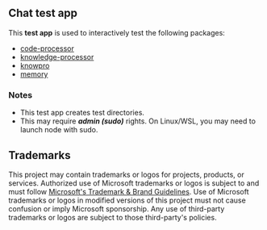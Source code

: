 ## Chat test app

This **test app** is used to interactively test the following packages:

- [code-processor](../../packages/codeProcessor/)
- [knowledge-processor](../../packages/knowledgeProcessor/)
- [knowpro](../../packages/knowPro/)
- [memory](../../packages/memory/)

### Notes

- This test app creates test directories.
- This may require **_admin (sudo)_** rights. On Linux/WSL, you may need to launch node with sudo.

## Trademarks

This project may contain trademarks or logos for projects, products, or services. Authorized use of Microsoft
trademarks or logos is subject to and must follow
[Microsoft's Trademark & Brand Guidelines](https://www.microsoft.com/en-us/legal/intellectualproperty/trademarks/usage/general).
Use of Microsoft trademarks or logos in modified versions of this project must not cause confusion or imply Microsoft sponsorship.
Any use of third-party trademarks or logos are subject to those third-party's policies.
